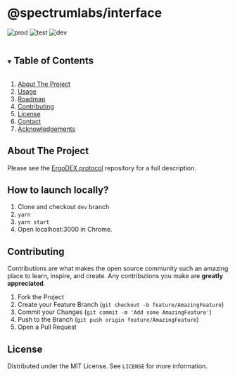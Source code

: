 # @spectrumlabs/interface

![prod](https://github.com/ergolabs/ergo-dex-frontend/actions/workflows//release.yml/badge.svg?branch=master)
![test](https://github.com/ergolabs/ergo-dex-frontend/actions/workflows/test.yml/badge.svg?branch=test)
![dev](https://github.com/ergolabs/ergo-dex-frontend/actions/workflows/dev.yml/badge.svg?branch=dev)

<!-- TABLE OF CONTENTS -->
<details open="open">
  <summary><h2 style="display: inline-block">Table of Contents</h2></summary>
  <ol>
    <li>
      <a href="#about-the-project">About The Project</a>
    </li>
    <li><a href="#usage">Usage</a></li>
    <li><a href="#roadmap">Roadmap</a></li>
    <li><a href="#contributing">Contributing</a></li>
    <li><a href="#license">License</a></li>
    <li><a href="https://discord.gg/MP7uajEmpP">Contact</a></li>
    <li><a href="#acknowledgements">Acknowledgements</a></li>
  </ol>
</details>

<!-- ABOUT THE PROJECT -->

## About The Project

Please see the [ErgoDEX protocol](https://github.com/ergolabs/ergo-dex) repository for a full description.

<!-- USAGE EXAMPLES -->

## How to launch locally?

1. Clone and checkout `dev` branch
2. `yarn`
3. `yarn start`
4. Open localhost:3000 in Chrome.

<!-- CONTRIBUTING -->

## Contributing

Contributions are what makes the open source community such an amazing place to learn, inspire, and create. Any contributions you make are **greatly appreciated**.

1. Fork the Project
2. Create your Feature Branch (`git checkout -b feature/AmazingFeature`)
3. Commit your Changes (`git commit -m 'Add some AmazingFeature'`)
4. Push to the Branch (`git push origin feature/AmazingFeature`)
5. Open a Pull Request

<!-- LICENSE -->

## License

Distributed under the MIT License. See `LICENSE` for more information.

<!-- MARKDOWN LINKS & IMAGES -->
<!-- https://www.markdownguide.org/basic-syntax/#reference-style-links -->

[contributors-shield]: https://img.shields.io/github/contributors/ergoMixer/ergoMixBack.svg?style=for-the-badge
[contributors-url]: https://github.com/ergolabs/ergo-dex-frontend/graphs/contributors
[forks-shield]: https://img.shields.io/github/forks/ergoMixer/ergoMixBack.svg?style=for-the-badge
[forks-url]: https://github.com/ergolabs/ergo-dex-frontend/network/members
[stars-shield]: https://img.shields.io/github/stars/ergoMixer/ergoMixBack.svg?style=for-the-badge
[stars-url]: https://github.com/ergolabs/ergo-dex-frontend/stargazers
[issues-shield]: https://img.shields.io/github/issues/othneildrew/Best-README-Template.svg?style=for-the-badge
[issues-url]: https://github.com/ergolabs/ergo-dex-frontend/issues
[license-shield]: https://img.shields.io/github/license/othneildrew/Best-README-Template.svg?style=for-the-badge
[license-url]: https://github.com/ergolabs/ergo-dex-frontend/blob/master/LICENSE.txt
